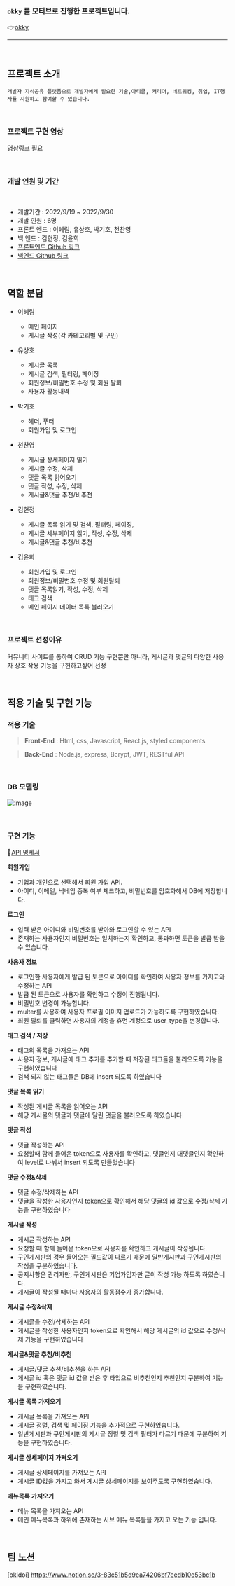 ### **`okky`** 를 모티브로 진행한 프로젝트입니다.
👉[okky](https://okky.kr/)

---
<br>

## **프로젝트 소개**
```
개발자 지식공유 플랫폼으로 개발자에게 필요한 기술,아티클, 커리어, 네트워킹, 취업, IT행사를 지원하고 참여할 수 있습니다.
```

<br>

### **프로젝트 구현 영상**

영상링크 필요 

<br>

### **개발 인원 및 기간**
​
- 개발기간 : 2022/9/19 ~ 2022/9/30
- 개발 인원 : 6명
- 프론트 엔드 : 이혜림, 유상호, 박기호, 천찬영
- 백 엔드 : 김현정, 김윤희
- [프론트엔드 Github 링크](hhttps://github.com/wecode-bootcamp-korea/justcode-6-2nd-team3-front)
- [백엔드 Github 링크](https://github.com/wecode-bootcamp-korea/justcode-6-2nd-team3-back)

<br>

## 역할 분담

- 이혜림
    - 메인 페이지
    - 게시글 작성(각 카테고리별 및 구인)

- 유상호
   - 게시글 목록
   - 게시글 검색, 필터링, 페이징
   - 회원정보/비밀번호 수정 및 회원 탈퇴
   - 사용자 활동내역

- 박기호
   - 헤더, 푸터
   - 회원가입 및 로그인

- 천찬영
   - 게시글 상세페이지 읽기
   - 게시글 수정, 삭제
   - 댓글 목록 읽어오기
   - 댓글 작성, 수정, 삭제
   - 게시글&댓글 추천/비추천

- 김현정
   - 게시글 목록 읽기 및 검색, 필터링, 페이징, 
   - 게시글 세부페이지 읽기, 작성, 수정, 삭제
   - 게시글&댓글 추천/비추천

- 김윤희
   - 회원가입 및 로그인
   - 회원정보/비밀번호 수정 및 회원탈퇴
   - 댓글 목록읽기, 작성, 수정, 삭제
   - 태그 검색
   - 메인 페이지 데이터 목록 불러오기

<br>

### **프로젝트 선정이유**

  커뮤니티 사이트를 통하여 CRUD 기능 구현뿐만 아니라, 게시글과 댓글의 다양한 사용자 상호 작용 기능을 구현하고싶어 선정

<br>

## **적용 기술 및 구현 기능**

### **적용 기술**

> **Front-End** : Html, css, Javascript, React.js, styled components
> 

> **Back-End** : Node.js, express, Bcrypt, JWT, RESTful API

<br>

### **DB 모델링**
![image](https://user-images.githubusercontent.com/104122566/194026010-bdc49d1c-ef55-43b2-b006-a5bbdb8804d7.png)

<br>

### **구현 기능**
📌[API 명세서 ](https://documenter.getpostman.com/view/22727251/2s7Z7Tsc5q#9004ec23-b6a3-49fb-9022-2d58d3593b3c)


**회원가입**
- 기업과 개인으로 선택해서 회원 가입 API.
- 아이디, 이메일, 닉네임 중복 여부 체크하고, 비밀번호를 암호화해서 DB에 저장합니다.

**로그인**
- 입력 받은 아이디와 비밀번호를 받아와 로그인할 수 있는 API
- 존재하는 사용자인지 비밀번호는 일치하는지 확인하고, 통과하면 토큰을 발급 받을 수 있습니다.

**사용자 정보**
- 로그인한 사용자에게 발급 된 토큰으로 아이디를 확인하여 사용자 정보를 가지고와 수정하는 API
- 발급 된 토큰으로 사용자를 확인하고 수정이 진행됩니다.
- 비밀번호 변경이 가능합니다.
- multer를 사용하여 사용자 프로필 이미지 업로드가 가능하도록 구현하였습니다.
- 회원 탈퇴를 클릭하면 사용자의 계정을 휴먼 계정으로 user_type을 변경합니다.

**태그 검색 / 저장**
- 태그의 목록을 가져오는 API
- 사용자 정보, 게시글에 태그 추가를 추가할 때 저장된 태그들을 불러오도록 기능을 구현하였습니다
- 검색 되지 않는 태그들은 DB에 insert 되도록 하였습니다

**댓글 목록 읽기**
- 작성된 게시글 목록을 읽어오는 API
- 해당 게시물의 댓글과 댓글에 달린 댓글을 불러오도록 하였습니다

**댓글 작성**
- 댓글 작성하는 API
- 요청할때 함께 들어온 token으로 사용자를 확인하고, 댓글인지 대댓글인지 확인하여 level로 나눠서 insert 되도록 만들었습니다

**댓글 수정&삭제**
- 댓글 수정/삭제하는 API
- 댓글을 작성한 사용자인지 token으로 확인해서 해당 댓글의 id 값으로 수정/삭제 기능을 구현하였습니다

**게시글 작성**
- 게시글 작성하는 API
- 요청할 때 함께 들어온 token으로 사용자를 확인하고 게시글이 작성됩니다.
- 구인게시판의 경우 들어오는 필드값이 다르기 때문에 일반게시판과 구인게시판의 작성을 구분하였습니다.
- 공지사항은 관리자만, 구인게시판은 기업가입자만 글이 작성 가능 하도록 하였습니다.
- 게시글이 작성될 때마다 사용자의 활동점수가 증가합니다.

**게시글 수정&삭제**
- 게시글을 수정/삭제하는 API
- 게시글을 작성한 사용자인지 token으로 확인해서 해당 게시글의 id 값으로 수정/삭제 기능을 구현하였습니다

**게시글&댓글 추천/비추천**
- 게시글/댓글 추천/비추천을 하는 API
- 게시글 id 혹은 댓글 id 값을 받은 후 타입으로 비추천인지 추천인지 구분하여 기능을 구현하였습니다.

**게시글 목록 가져오기**
- 게시글 목록을 가져오는 API
- 게시글 정렬, 검색 및 페이징 기능을 추가적으로 구현하였습니다.
- 일반게시판과 구인게시판의 게시글 정렬 및 검색 필터가 다르기 때문에 구분하여 기능을 구현하였습니다.

**게시글 상세페이지 가져오기**
- 게시글 상세페이지를 가져오는 API
- 게시글 ID값을 가지고 와서 게시글 상세페이지를 보여주도록 구현하였습니다.

**메뉴목록 가져오기**
- 메뉴 목록을 가져오는 API
- 메인 메뉴목록과 하위에 존재하는 서브 메뉴 목록들을 가지고 오는 기능 입니다.
<br>

## **팀 노션**
[okidoi] https://www.notion.so/3-83c51b5d9ea74206bf7eedb10e53bc1b
